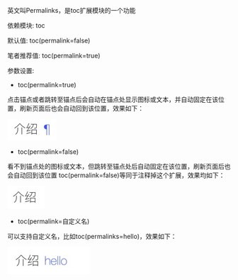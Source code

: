英文叫Permalinks，是toc扩展模块的一个功能

依赖模块: toc

默认值: toc(permalink=false)

笔者推荐值: toc(permalink=true)

参数设置:

- toc(permalink=true)

点击锚点或者跳转至锚点后会自动在锚点处显示图标或文本，并自动固定在该位置，刷新页面后也会自动回到该位置，效果如下：

![](../img/permalinks_true.png)

- toc(permalink=false)

看不到锚点处的图标或文本，但跳转至锚点处后自动固定在该位置，刷新页面后也会自动回到该位置
toc(permalink=false)等同于注释掉这个扩展，效果均如下：

![](../img/permalinks_false.png)

- toc(permalink=自定义名)

可以支持自定义名，比如toc(permalinks=hello)，效果如下：

![](../img/permalinks_hello.png)
